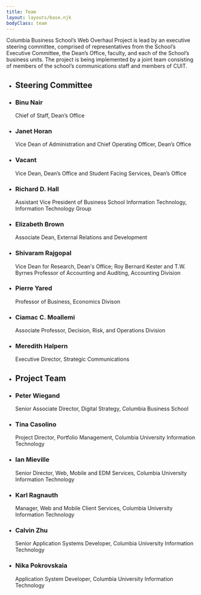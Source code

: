 ```yaml
---
title: Team
layout: layouts/base.njk
bodyClass: team
---
```


Columbia Business School’s Web Overhaul Project is lead by an executive steering committee, comprised of representatives from the School’s Executive Committee, the Dean’s Office, faculty, and each of the School’s business units. The project is being implemented by a joint team consisting of members of the school’s communications staff and members of CUIT. 

<ul>
<li id="steering-committee">
<h2>Steering Committee</h2>

<li>
<h3>Binu Nair</h3>
<p>Chief of Staff, Dean’s Office</p>
</li>

<li>
<h3>Janet Horan</h3>
<p>Vice Dean of Administration and Chief Operating Officer, Dean’s Office</p>
</li>

<li>
<h3>Vacant</h3>
<p>Vice Dean, Dean’s Office and Student Facing Services, Dean’s Office</p>
</li>

<li>
<h3>Richard D. Hall</h3>
<p>Assistant Vice President of Business School Information Technology, Information Technology Group</p>
</li>

<li>
<h3>Elizabeth Brown</h3>
<p>Associate Dean, External Relations and Development</p>
</li>

<li>
<h3>Shivaram Rajgopal</h3>
<p>Vice Dean for Research, Dean's Office; Roy Bernard Kester and T.W. Byrnes Professor of Accounting and Auditing, Accounting Division</p>
</li>

<li>
<h3>Pierre Yared</h3>
<p>Professor of Business, Economics Divison</p>
</li>

<li>
<h3>Ciamac C. Moallemi</h3>
<p>Associate Professor, Decision, Risk, and Operations Division</p>
</li>

<li>
<h3>Meredith Halpern</h3>
<p>Executive Director, Strategic Communications</p>
</li>
</li>

<li>
<h2 id="project-team">Project Team</h2>

<li>
<h3>Peter Wiegand</h3>
<p>Senior Associate Director, Digital Strategy, Columbia Business School</p>
</li>

<li>
<h3>Tina Casolino</h3>
<p>Project Director, Portfolio Management, Columbia University Information Technology</p>
</li>

<li>
<h3>Ian Mieville</h3>
<p>Senior Director, Web, Mobile and EDM Services, Columbia University Information Technology</p>
</li>

<li>
<h3>Karl Ragnauth</h3>
<p>Manager, Web and Mobile Client Services, Columbia University Information Technology</p>
</li>

<li>
<h3>Calvin Zhu</h3>
<p>Senior Application Systems Developer, Columbia University Information Technology</p>
</li>

<li>
<h3>Nika Pokrovskaia</h3>
<p>Application System Developer, Columbia University Information Technology</p>
</li>
</li>
</ul>